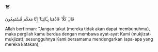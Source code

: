 ##### 15

<span class="ayah">قَالَ كَلَّا ۖ فَٱذْهَبَا بِـَٔايَٰتِنَآ ۖ إِنَّا مَعَكُم مُّسْتَمِعُونَ</span>

<span class="ayah_translation">Allah berfirman: "Jangan takut (mereka tidak akan dapat membunuhmu), maka pergilah kamu berdua dengan membawa ayat-ayat Kami (mukjizat-mukjizat); sesungguhnya Kami bersamamu mendengarkan (apa-apa yang mereka katakan),</span>
